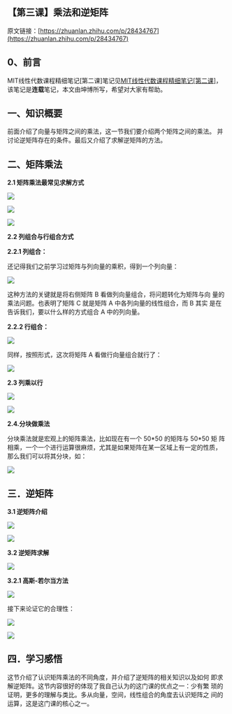 ## 【第三课】乘法和逆矩阵

原文链接：[https://zhuanlan.zhihu.com/p/28434767](https://zhuanlan.zhihu.com/p/28434767)

## **0、前言**

MIT线性代数课程精细笔记\[第二课\]笔记见[MIT线性代数课程精细笔记\[第二课\]](https://zhuanlan.zhihu.com/p/28325166)，该笔记是**连载**笔记，本文由坤博所写，希望对大家有帮助。

## **一、知识概要**

前面介绍了向量与矩阵之间的乘法，这一节我们要介绍两个矩阵之间的乘法。 并讨论逆矩阵存在的条件。最后又介绍了求解逆矩阵的方法。

## **二、矩阵乘法**

**2.1 矩阵乘法最常见求解方式**

![](v2-5d0fdb0414810845382a9f283b12d731_hd.jpg)

![](v2-2912bad4f525784a77b8c461e9e162f7_hd.jpg)

![](v2-488a238c3c057e45c979a70582c4521a_hd.jpg)

**2.2 列组合与行组合方式**

**2.2.1 列组合：**

还记得我们之前学习过矩阵与列向量的乘积，得到一个列向量：

![](v2-b29078336d025f564df30b6560a6e789_hd.jpg)

这种方法的关键就是将右侧矩阵 B 看做列向量组合，将问题转化为矩阵与向 量的乘法问题。也表明了矩阵 C 就是矩阵 A 中各列向量的线性组合，而 B 其实 是在告诉我们，要以什么样的方式组合 A 中的列向量。

**2.2.2 行组合：**

![](v2-8600f77bf53bb566a49719f36e2369b8_hd.jpg)

同样，按照形式，这次将矩阵 A 看做行向量组合就行了：

![](v2-1360dcb636d42763f10d1af4ff6f4c11_hd.jpg)

**2.3 列乘以行**

![](v2-00ab57746ba754703c28c0bced891c8e_hd.jpg)

![](v2-011b6b7ef1c8f4b26a2d286e961b10d8_hd.jpg)

**2.4.分块做乘法**

分块乘法就是宏观上的矩阵乘法，比如现在有一个 50\*50 的矩阵与 50\*50 矩 阵相乘，一个一个进行运算很麻烦，尤其是如果矩阵在某一区域上有一定的性质， 那么我们可以将其分块，如：

![](v2-f441757ba0162ca47c7b8aad2024c339_hd.jpg)

## **三．逆矩阵**

**3.1 逆矩阵介绍**

![](v2-46da7cbf880189ee1ade342504bfb0bb_hd.jpg)

![](v2-d6adc73d8a9b3aab3e784fab9619eba0_hd.jpg)

**3.2 逆矩阵求解**

![](v2-f9e012a7fef233e9dfc72040eb04e831_hd.jpg)

**3.2.1 高斯-若尔当方法**

![](v2-1f8c036555d701dc6b931af3b663429b_hd.jpg)

接下来论证它的合理性：

![](v2-29e5adaf8d30f05a477f8b031ae5cb4b_hd.jpg)

![](v2-f934e17322b30b6c8a12c2bb1eae6f3c_hd.jpg)

## **四．学习感悟**

这节介绍了认识矩阵乘法的不同角度，并介绍了逆矩阵的相关知识以及如何 即求解逆矩阵。这节内容很好的体现了我自己认为的这门课的优点之一：少有繁 琐的证明，更多的理解与类比。多从向量，空间，线性组合的角度去认识矩阵之 间的运算，这是这门课的核心之一。

